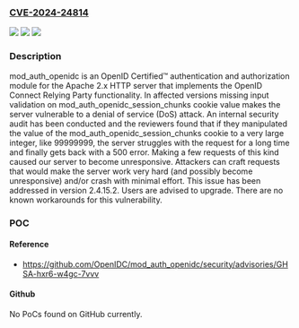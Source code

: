 ### [CVE-2024-24814](https://cve.mitre.org/cgi-bin/cvename.cgi?name=CVE-2024-24814)
![](https://img.shields.io/static/v1?label=Product&message=mod_auth_openidc&color=blue)
![](https://img.shields.io/static/v1?label=Version&message=%3D%20%3E%3D%202.0.0%2C%20%3C%202.4.15.2%20&color=brighgreen)
![](https://img.shields.io/static/v1?label=Vulnerability&message=CWE-400%3A%20Uncontrolled%20Resource%20Consumption&color=brighgreen)

### Description

mod_auth_openidc is an OpenID Certified™ authentication and authorization module for the Apache 2.x HTTP server that implements the OpenID Connect Relying Party functionality. In affected versions missing input validation on mod_auth_openidc_session_chunks cookie value makes the server vulnerable to a denial of service (DoS) attack. An internal security audit has been conducted and the reviewers found that if they manipulated the value of the mod_auth_openidc_session_chunks cookie to a very large integer, like 99999999, the server struggles with the request for a long time and finally gets back with a 500 error. Making a few requests of this kind caused our server to become unresponsive. Attackers can craft requests that would make the server work very hard (and possibly become unresponsive) and/or crash with minimal effort. This issue has been addressed in version 2.4.15.2. Users are advised to upgrade. There are no known workarounds for this vulnerability.

### POC

#### Reference
- https://github.com/OpenIDC/mod_auth_openidc/security/advisories/GHSA-hxr6-w4gc-7vvv

#### Github
No PoCs found on GitHub currently.


